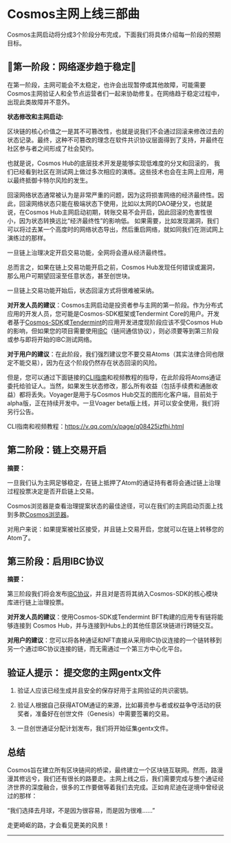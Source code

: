 # **Cosmos主网上线三部曲**




Cosmos主网启动将分成3个阶段分布完成，下面我们将具体介绍每一阶段的预期目标。



## **🚨第一阶段：网络逐步趋于稳定🚨**



在第一阶段，主网可能会不太稳定，也许会出现暂停或其他故障，可能需要Cosmos主网验证人和全节点运营者们一起来协助修复。在网络趋于稳定过程中，出现此类故障并不意外。


**状态修改和主网启动:**

区块链的核心价值之一是其不可篡改性，也就是说我们不会通过回滚来修改过去的状态记录。最终，这种不可篡改的理念在软件共识协议层面得到了支持，并最终在社区参与者之间形成了社会契约。



也就是说，Cosmos Hub的底层技术开发是能够实现低难度的分叉和回滚的， 我们已经看到社区在测试网上做过多次相应的演练。这些技术也会在主网上应用，用以最终抵御卡特尔风险的发生。



回滚网络状态通常被认为是非常严重的问题，因为这将损害网络的经济最终性。因此，回滚网络状态只能在极端状态下使用，比如以太网的DAO硬分叉，也就是说，在Cosmos Hub主网启动初期，转账交易不会开启，因此回滚的危害性很小，因为状态转换远比“经济最终性”的影响低。 如果需要，比如发现漏洞，我们可以将过去某一个高度时的网络状态导出，然后重启网络，就如同我们在测试网上演练过的那样。



一旦链上治理决定开启交易功能，全网将会遵从经济最终性。



总而言之，如果在链上交易功能开启之前，Cosmos Hub发现任何错误或漏洞，那么用户可期望回滚至任意状态，甚至创世块。



一旦链上交易功能开始后，状态回滚方式将很难被采纳。



**对开发人员的建议**：Cosmos主网启动是投资者参与主网的第一阶段。作为分布式应用的开发人员，您可能是Cosmos-SDK框架或Tendermint Core的用户。开发者基于[Cosmos-SDK](https://cosmos.network/docs/)或[Tendermint](https://tendermint.com/docs/)的应用开发进度现阶段应该不受Cosmos Hub的影响，但如果您的项目需要使用[IBC](https://blog.cosmos.network/developer-deep-dive-cosmos-ibc-5855aaf183fe)（链间通信协议），则必须要等到第三阶段或参与即将开始的IBC测试网络。



**对于用户的建议**：在此阶段，我们强烈建议您不要交易Atoms（其实法律合同也限定不能交易），因为在这个阶段仍然存在状态回滚的风险。



但是，您可以通过下面链接的[CLI指南](https://github.com/cosmos/cosmos-sdk/blob/develop/docs/kitools/delegator-guide-cli.md)和视频教程的指导，在此阶段将Atoms通证委托给验证人。当然，如果发生状态修改，那么所有收益（包括手续费和通胀收益）都将丢失。Voyager是用于与Cosmos Hub交互的图形化客户端，目前处于alpha版，正在持续开发中。一旦Voager beta版上线，并可以安全使用，我们将另行公告。


CLI指南和视频教程：https://v.qq.com/x/page/q08425izfhi.html



## 第二阶段：链上交易开启

**摘要：**

一旦我们认为主网足够稳定，在链上抵押了Atom的通证持有者将会通过链上治理过程投票决定是否开启链上交易。




Cosmos浏览器是查看治理提案状态的最佳途径，可以在我们的主网启动页面上找到多款[Cosmos浏览器](https://cosmos.network/launch)。



对用户来说：如果提案被社区接受，并且链上交易开启，您就可以在链上转移您的Atom了。



## 第三阶段：启用IBC协议





**摘要：**

第三阶段我们将会发布[IBC协议](https://github.com/cosmos/cosmos-sdk/blob/develop/docs/spec/ibc/overview.md)，并且对是否将其纳入Cosmos-SDK的核心模块库进行链上治理投票。



**对开发人员的建议**：使用Cosmos-SDK或Tendermint BFT构建的应用专有链将能够连接到 Cosmos Hub，并与连接到Hubs上的其他任意区块链进行跨链交互。



**对用户的建议**：您可以将各种通证和NFT直接从采用IBC协议连接的一个链转移到另一个通过IBC协议连接的链，而无需通过一个第三方中心化平台。



## 验证人提示： 提交您的主网gentx文件

1.  验证人应该已经生成并且安全的保存好用于主网验证的共识密钥。

2. 验证人根据自己获得ATOM通证的来源，比如募资参与者或权益争夺活动的获奖者，准备好在创世文件（Genesis）中需要签署的交易。

3. 一旦创世通证分配计划发布，我们将开始征集gentx文件。



## 总结

Cosmos旨在建立所有区块链间的桥梁，最终建立一个区块链互联网。然而，路漫漫其修远兮，我们还有很长的路要走。主网上线之后，我们需要完成与整个通证经济世界的深度融合，很多的工作要做等着我们去完成。正如肯尼迪在逆境中曾经说过的那样：



“我们选择去月球，不是因为很容易，而是因为很难......”



走更崎岖的路，才会看见更美的风景！
****
